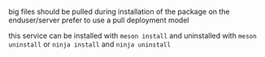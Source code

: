 big files should be pulled during installation of the package on the enduser/server
prefer to use a pull deployment model

this service can be installed with `meson install` and uninstalled with `meson uninstall`
or `ninja install`  and `ninja uninstall`
